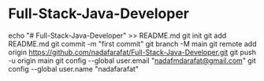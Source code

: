 # Full-Stack-Java-Developer
echo "# Full-Stack-Java-Developer" >> README.md
git init
git add README.md
git commit -m "first commit"
git branch -M main
git remote add origin https://github.com/nadafarafat/Full-Stack-Java-Developer.git
git push -u origin main
git config --global user.email "nadafmdarafat@gmail.com"
git config --global user.name "nadafarafat"

